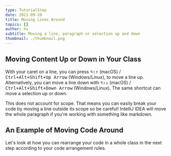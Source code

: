 ```yaml
---
type: TutorialStep
date: 2021-09-20
title: Moving Lines Around
topics: []
author: hs
subtitle: Moving a line, paragraph or selection up and down
thumbnail: ./thumbnail.png
---
```


## Moving Content Up or Down in Your Class

With your caret on a line, you can press <kbd>⌥⇧↑</kbd> (macOS) / <kbd>Ctrl+Alt+Shift+Up Arrow</kbd> (Windows/Linux), to move a line up. Alternatively, you can move a line down with <kbd>⌥⇧↓</kbd> (macOS) / <kbd>Ctrl+Alt+Shift+Down Arrow</kbd> (Windows/Linux). The same shortcut can move a selection up or down.

This does not account for scope. That means you can easily break your code by moving a line outside its scope so be careful! IntelliJ IDEA will move the whole paragraph if you're working with something like markdown.

## An Example of Moving Code Around

Let's look at how you can rearrange your code in a whole class in the next step according to your code arrangement rules.
